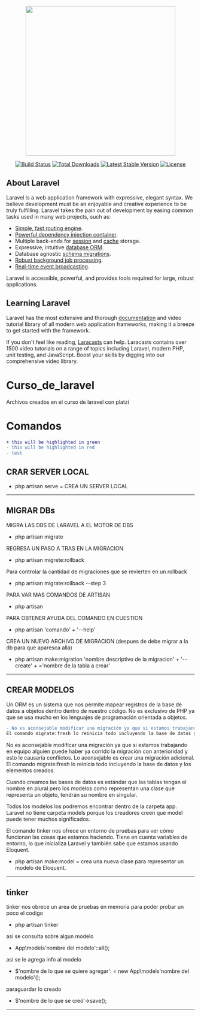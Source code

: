 <p align="center"><a href="https://laravel.com" target="_blank"><img src="https://raw.githubusercontent.com/laravel/art/master/logo-lockup/5%20SVG/2%20CMYK/1%20Full%20Color/laravel-logolockup-cmyk-red.svg" width="400"></a></p>

<p align="center">
<a href="https://travis-ci.org/laravel/framework"><img src="https://travis-ci.org/laravel/framework.svg" alt="Build Status"></a>
<a href="https://packagist.org/packages/laravel/framework"><img src="https://poser.pugx.org/laravel/framework/d/total.svg" alt="Total Downloads"></a>
<a href="https://packagist.org/packages/laravel/framework"><img src="https://poser.pugx.org/laravel/framework/v/stable.svg" alt="Latest Stable Version"></a>
<a href="https://packagist.org/packages/laravel/framework"><img src="https://poser.pugx.org/laravel/framework/license.svg" alt="License"></a>
</p>

## About Laravel

Laravel is a web application framework with expressive, elegant syntax. We believe development must be an enjoyable and creative experience to be truly fulfilling. Laravel takes the pain out of development by easing common tasks used in many web projects, such as:

- [Simple, fast routing engine](https://laravel.com/docs/routing).
- [Powerful dependency injection container](https://laravel.com/docs/container).
- Multiple back-ends for [session](https://laravel.com/docs/session) and [cache](https://laravel.com/docs/cache) storage.
- Expressive, intuitive [database ORM](https://laravel.com/docs/eloquent).
- Database agnostic [schema migrations](https://laravel.com/docs/migrations).
- [Robust background job processing](https://laravel.com/docs/queues).
- [Real-time event broadcasting](https://laravel.com/docs/broadcasting).

Laravel is accessible, powerful, and provides tools required for large, robust applications.

## Learning Laravel

Laravel has the most extensive and thorough [documentation](https://laravel.com/docs) and video tutorial library of all modern web application frameworks, making it a breeze to get started with the framework.

If you don't feel like reading, [Laracasts](https://laracasts.com) can help. Laracasts contains over 1500 video tutorials on a range of topics including Laravel, modern PHP, unit testing, and JavaScript. Boost your skills by digging into our comprehensive video library.


# Curso_de_laravel
Archivos creados en el curso de laravel con platzi

# Comandos

```diff
+ this will be highlighted in green
- this will be highlighted in red
- test
```

## CRAR SERVER LOCAL
- php artisan serve = CREA UN SERVER LOCAL
_________________________________________

## MIGRAR DBs
MIGRA LAS DBS DE LARAVEL A EL MOTOR DE DBS 
- php artisan migrate  

REGRESA UN PASO A TRAS EN LA MIGRACION
- php artisan migrete:rollback 

Para controlar la cantidad de migraciones que se revierten en un rollback
- php artisan migrate:rollback --step 3 

PARA VAR MAS COMANDOS DE ARTISAN
- php artisan 

PARA OBTENER AYUDA DEL COMANDO EN CUESTION
- php artisan 'comando' + '--help' 

CREA UN NUEVO ARCHIVO DE MIGRACION (despues de debe migrar a la db para que aparesca alla)
- php artisan make:migration 'nombre descriptivo de la migracion' + '--create' + ='nombre de la tabla a crear' 
_________________________________________

## CREAR MODELOS
Un ORM es un sistema que nos permite mapear registros de la base de datos a objetos dentro dentro de nuestro código. No es exclusivo de PHP ya que se usa mucho en los lenguajes de programación orientada a objetos.

```diff
- No es aconsejable modificar una migración ya que si estamos trabajando en equipo alguien puede haber ya corrido la migración con anterioridad y esto le causaría conflictos. Lo aconsejable es crear una migración adicional.
El comando migrate:fresh lo reinicia todo incluyendo la base de datos y los elementos creados
```

<tspan fill="red">
No es aconsejable modificar una migración ya que si estamos trabajando en equipo alguien puede haber ya corrido la migración con anterioridad y esto le causaría conflictos. Lo aconsejable es crear una migración adicional.
El comando migrate:fresh lo reinicia todo incluyendo la base de datos y los elementos creados.
</tspan>

Cuando creamos las bases de datos es estándar que las tablas tengan el nombre en plural pero los modelos como representan una clase que representa un objeto, tendrán su nombre en singular.

Todos los modelos los podremos encontrar dentro de la carpeta app. Laravel no tiene carpeta models porque los creadores creen que model puede tener muchos significados.

El comando tinker nos ofrece un entorno de pruebas para ver cómo funcionan las cosas que estamos haciendo. Tiene en cuenta variables de entorno, lo que inicializa Laravel y también sabe que estamos usando Eloquent.

- php artisan make:model = crea una nueva clase para representar un modelo de Eloquent.

__________________________________________


## tinker
tinker nos obrece un area de pruebas en memoria para poder probar un poco el codigo
- php artisan tinker

asi se consulta sobre algun modelo
- App\models\'nombre del modelo'::all();

asi se le agrega info al modelo
- $'nombre de lo que se quiere agregar': = new App\models\'nombre del modelo'();

paraguardar lo creado
- $'nombre de lo que se creó'->save();

_____________________________________________
